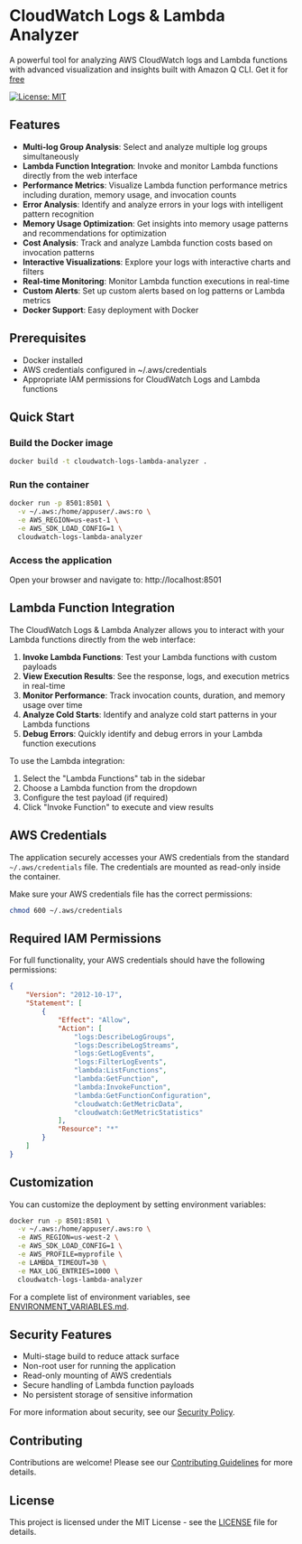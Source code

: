 # CloudWatch Logs & Lambda Analyzer

A powerful tool for analyzing AWS CloudWatch logs and Lambda functions with advanced visualization and insights built with Amazon Q CLI.
Get it for [free](https://community.aws/builderid?trk=529c4ce9-0395-4c42-915a-d70bf060ef3c&sc_channel=el)

[![License: MIT](https://img.shields.io/badge/License-MIT-yellow.svg)](https://opensource.org/licenses/MIT)

## Features

- **Multi-log Group Analysis**: Select and analyze multiple log groups simultaneously
- **Lambda Function Integration**: Invoke and monitor Lambda functions directly from the web interface
- **Performance Metrics**: Visualize Lambda function performance metrics including duration, memory usage, and invocation counts
- **Error Analysis**: Identify and analyze errors in your logs with intelligent pattern recognition
- **Memory Usage Optimization**: Get insights into memory usage patterns and recommendations for optimization
- **Cost Analysis**: Track and analyze Lambda function costs based on invocation patterns
- **Interactive Visualizations**: Explore your logs with interactive charts and filters
- **Real-time Monitoring**: Monitor Lambda function executions in real-time
- **Custom Alerts**: Set up custom alerts based on log patterns or Lambda metrics
- **Docker Support**: Easy deployment with Docker

## Prerequisites

- Docker installed
- AWS credentials configured in ~/.aws/credentials
- Appropriate IAM permissions for CloudWatch Logs and Lambda functions

## Quick Start

### Build the Docker image

```bash
docker build -t cloudwatch-logs-lambda-analyzer .
```

### Run the container

```bash
docker run -p 8501:8501 \
  -v ~/.aws:/home/appuser/.aws:ro \
  -e AWS_REGION=us-east-1 \
  -e AWS_SDK_LOAD_CONFIG=1 \
  cloudwatch-logs-lambda-analyzer
```

### Access the application

Open your browser and navigate to: http://localhost:8501

## Lambda Function Integration

The CloudWatch Logs & Lambda Analyzer allows you to interact with your Lambda functions directly from the web interface:

1. **Invoke Lambda Functions**: Test your Lambda functions with custom payloads
2. **View Execution Results**: See the response, logs, and execution metrics in real-time
3. **Monitor Performance**: Track invocation counts, duration, and memory usage over time
4. **Analyze Cold Starts**: Identify and analyze cold start patterns in your Lambda functions
5. **Debug Errors**: Quickly identify and debug errors in your Lambda function executions

To use the Lambda integration:

1. Select the "Lambda Functions" tab in the sidebar
2. Choose a Lambda function from the dropdown
3. Configure the test payload (if required)
4. Click "Invoke Function" to execute and view results

## AWS Credentials

The application securely accesses your AWS credentials from the standard `~/.aws/credentials` file. The credentials are mounted as read-only inside the container.

Make sure your AWS credentials file has the correct permissions:

```bash
chmod 600 ~/.aws/credentials
```

## Required IAM Permissions

For full functionality, your AWS credentials should have the following permissions:

```json
{
    "Version": "2012-10-17",
    "Statement": [
        {
            "Effect": "Allow",
            "Action": [
                "logs:DescribeLogGroups",
                "logs:DescribeLogStreams",
                "logs:GetLogEvents",
                "logs:FilterLogEvents",
                "lambda:ListFunctions",
                "lambda:GetFunction",
                "lambda:InvokeFunction",
                "lambda:GetFunctionConfiguration",
                "cloudwatch:GetMetricData",
                "cloudwatch:GetMetricStatistics"
            ],
            "Resource": "*"
        }
    ]
}
```

## Customization

You can customize the deployment by setting environment variables:

```bash
docker run -p 8501:8501 \
  -v ~/.aws:/home/appuser/.aws:ro \
  -e AWS_REGION=us-west-2 \
  -e AWS_SDK_LOAD_CONFIG=1 \
  -e AWS_PROFILE=myprofile \
  -e LAMBDA_TIMEOUT=30 \
  -e MAX_LOG_ENTRIES=1000 \
  cloudwatch-logs-lambda-analyzer
```

For a complete list of environment variables, see [ENVIRONMENT_VARIABLES.md](ENVIRONMENT_VARIABLES.md).

## Security Features

- Multi-stage build to reduce attack surface
- Non-root user for running the application
- Read-only mounting of AWS credentials
- Secure handling of Lambda function payloads
- No persistent storage of sensitive information

For more information about security, see our [Security Policy](SECURITY.md).

## Contributing

Contributions are welcome! Please see our [Contributing Guidelines](CONTRIBUTING.md) for more details.

## License

This project is licensed under the MIT License - see the [LICENSE](LICENSE) file for details.
